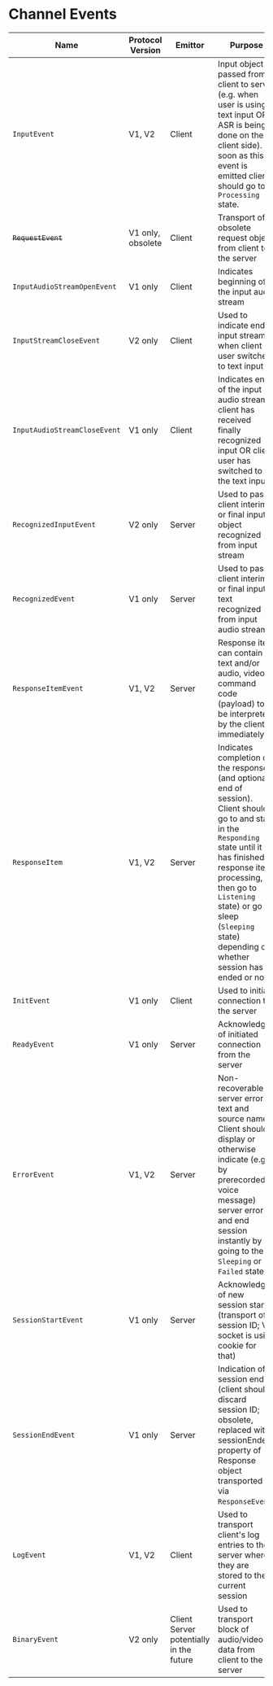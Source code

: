 # Channel Events



<table><thead><tr><th>Name</th><th width="150">Protocol Version</th><th>Emittor</th><th>Purpose</th></tr></thead><tbody><tr><td><code>InputEvent</code></td><td>V1, V2</td><td>Client</td><td>Input object passed from client to server (e.g. when user is using text input OR ASR is being done on the client side). As soon as this event is emitted client should go to <code>Processing</code> state.</td></tr><tr><td><del><code>RequestEvent</code></del></td><td>V1 only, obsolete</td><td>Client </td><td>Transport of obsolete request object from client to the server</td></tr><tr><td><code>InputAudioStreamOpenEvent</code></td><td>V1 only</td><td>Client</td><td>Indicates beginning of the input audio stream</td></tr><tr><td><code>InputStreamCloseEvent</code></td><td>V2 only</td><td>Client</td><td>Used to indicate end of input stream when client user switches to  text input</td></tr><tr><td><code>InputAudioStreamCloseEvent</code></td><td>V1 only</td><td>Client</td><td>Indicates end of the input audio stream if client has received finally recognized input OR client user has switched to the text input</td></tr><tr><td><code>RecognizedInputEvent</code></td><td>V2 only</td><td>Server</td><td>Used to pass client interim or final input object recognized from input stream</td></tr><tr><td><code>RecognizedEvent</code></td><td>V1 only</td><td>Server</td><td>Used to pass client interim or final input text recognized from input audio stream</td></tr><tr><td><code>ResponseItemEvent</code></td><td>V1, V2</td><td>Server</td><td>Response item can contain text and/or audio, video or command code (payload) to be interpreted by the client immediately.</td></tr><tr><td><code>ResponseItem</code></td><td>V1, V2</td><td>Server</td><td>Indicates completion of the response (and optionally end of session). Client should go to and stay in the <code>Responding</code> state until it has finished all response item processing, then go to <code>Listening</code> state) or go to sleep (<code>Sleeping</code> state) depending on whether session has ended or not.</td></tr><tr><td><code>InitEvent</code></td><td>V1 only</td><td>Client</td><td>Used to initiate connection to the server</td></tr><tr><td><code>ReadyEvent</code></td><td>V1 only</td><td>Server</td><td>Acknowledge of initiated connection from the server</td></tr><tr><td><code>ErrorEvent</code></td><td>V1, V2</td><td>Server</td><td>Non-recoverable server error text and source name. Client should display or otherwise indicate (e.g. by prerecorded voice message) server error and end session instantly by going to the <code>Sleeping</code> or <code>Failed</code> state.</td></tr><tr><td><code>SessionStartEvent</code></td><td>V1 only</td><td>Server</td><td>Acknowledge of  new session start (transport of session ID; V2 socket is using cookie for that)</td></tr><tr><td><code>SessionEndEvent</code></td><td>V1 only</td><td>Server</td><td>Indication of session end (client should discard session ID; obsolete, replaced with sessionEnded property of Response object transported via <code>ResponseEvent</code>)</td></tr><tr><td><code>LogEvent</code></td><td>V1, V2</td><td>Client</td><td>Used to transport client's log entries to the server where they are stored to the current session</td></tr><tr><td><code>BinaryEvent</code></td><td>V2 only</td><td>Client<br>Server potentially in the future</td><td>Used to transport block of audio/video data from client to the server</td></tr></tbody></table>
